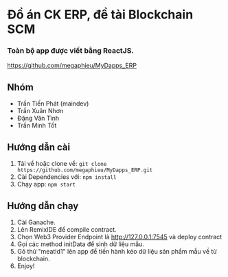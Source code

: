 # Đồ án CK ERP, đề tài Blockchain SCM
### Toàn bộ app được viết bằng ReactJS.
https://github.com/megaphieu/MyDapps_ERP

## Nhóm
- Trần Tiến Phát (maindev)
- Trần Xuân Nhơn
- Đặng Văn Tình
- Trần Minh Tốt

## Hướng dẫn cài
1. Tải về hoặc clone về: `git clone https://github.com/megaphieu/MyDapps_ERP.git`
2. Cài Dependencies với: `npm install`
3. Chạy app: `npm start`

## Hướng dẫn chạy
1. Cài Ganache.
2. Lên RemixIDE để compile contract.
3. Chọn Web3 Provider Endpoint là http://127.0.0.1:7545 và deploy contract
4. Gọi các method initData để sinh dữ liệu mẫu.
5. Gõ thử "meatId1" lên app để tiến hành kéo dữ liệu sản phẩm mẫu về từ blockchain.
6.  Enjoy!
